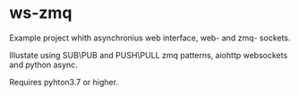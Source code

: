 # ws-zmq
Example project whith asynchronius web interface, web- and zmq- sockets.

Illustate using SUB\PUB and PUSH\PULL zmq patterns, aiohttp websockets and python async.

Requires pyhton3.7 or higher.

